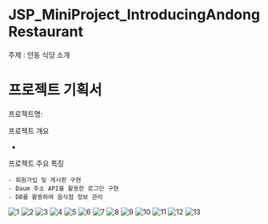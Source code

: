 
# JSP_MiniProject_IntroducingAndongRestaurant

  주제 : 안동 식당 소개 
  

# 프로젝트 기획서

  프로젝트명: 

  프로젝트 개요

   - 

   
  프로젝트 주요 특징

    - 회원가입 및 게시판 구현
    - Daum 주소 API를 활용한 로그인 구현
    - DB를 활용하여 음식점 정보 관리
  
    
![1](https://user-images.githubusercontent.com/86037701/125395905-c0b4f500-e3e6-11eb-9795-76d42da03cbb.JPG)
![2](https://user-images.githubusercontent.com/86037701/125395913-c3afe580-e3e6-11eb-89c3-ea960ab5f633.jpg)
![3](https://user-images.githubusercontent.com/86037701/125395915-c4487c00-e3e6-11eb-9aa7-eb32987452ab.jpg)
![4](https://user-images.githubusercontent.com/86037701/125395916-c4e11280-e3e6-11eb-9127-0c5cf06e81e0.jpg)
![5](https://user-images.githubusercontent.com/86037701/125395920-c6123f80-e3e6-11eb-82ab-d55b6ea4af38.jpg)
![6](https://user-images.githubusercontent.com/86037701/125395923-c6aad600-e3e6-11eb-8ca8-6ca45a5b969c.jpg)
![7](https://user-images.githubusercontent.com/86037701/125395926-c7436c80-e3e6-11eb-8e7f-9495af9ae63f.jpg)
![8](https://user-images.githubusercontent.com/86037701/125395930-c8749980-e3e6-11eb-84e8-ae4998b30349.jpg)
![9](https://user-images.githubusercontent.com/86037701/125396121-15587000-e3e7-11eb-8069-eb1a39bbc2b2.jpg)
![10](https://user-images.githubusercontent.com/86037701/125395935-ca3e5d00-e3e6-11eb-8164-5a938be286f7.jpg)
![11](https://user-images.githubusercontent.com/86037701/125395940-cad6f380-e3e6-11eb-9887-f55b25fe283f.jpg)
![12](https://user-images.githubusercontent.com/86037701/125395943-cb6f8a00-e3e6-11eb-9790-2cc3c2fcf7ab.jpg)
![13](https://user-images.githubusercontent.com/86037701/125395946-cc082080-e3e6-11eb-80da-0bce7a999e97.jpg)

